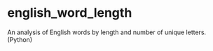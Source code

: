 # english_word_length
An analysis of English words by length and number of unique letters. (Python)

